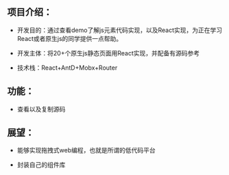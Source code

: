 ## 项目介绍：
- 开发目的：通过查看demo了解js元素代码实现，以及React实现，为正在学习React或者原生js的同学提供一点帮助。

- 开发主体：将20+个原生js静态页面用React实现，并配备有源码参考

- 技术栈：React+AntD+Mobx+Router

## 功能：
- 查看以及复制源码

## 展望：
- 能够实现拖拽式web编程，也就是所谓的低代码平台

- 封装自己的组件库